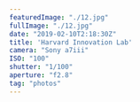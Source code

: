 ```yaml
---
featuredImage: "./12.jpg"
fullImage: "./12.jpg"
date: "2019-02-10T2:18:30Z"
title: 'Harvard Innovation Lab'
camera: "Sony a7iii"
ISO: "100"
shutter: "1/100"
aperture: "f2.8"
tag: "photos"
---
```



